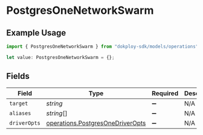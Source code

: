 # PostgresOneNetworkSwarm

## Example Usage

```typescript
import { PostgresOneNetworkSwarm } from "dokploy-sdk/models/operations";

let value: PostgresOneNetworkSwarm = {};
```

## Fields

| Field                                                                                | Type                                                                                 | Required                                                                             | Description                                                                          |
| ------------------------------------------------------------------------------------ | ------------------------------------------------------------------------------------ | ------------------------------------------------------------------------------------ | ------------------------------------------------------------------------------------ |
| `target`                                                                             | *string*                                                                             | :heavy_minus_sign:                                                                   | N/A                                                                                  |
| `aliases`                                                                            | *string*[]                                                                           | :heavy_minus_sign:                                                                   | N/A                                                                                  |
| `driverOpts`                                                                         | [operations.PostgresOneDriverOpts](../../models/operations/postgresonedriveropts.md) | :heavy_minus_sign:                                                                   | N/A                                                                                  |